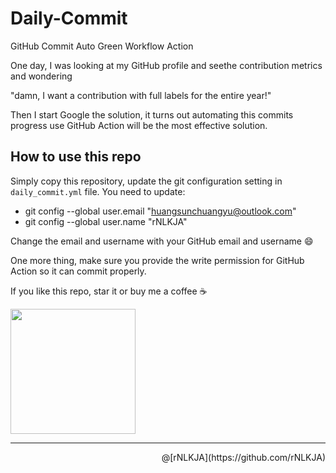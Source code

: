 # Daily-Commit
GitHub Commit Auto Green Workflow Action

One day, I was looking at my GitHub profile and seethe contribution metrics and wondering

"damn, I want a contribution with full labels for the entire year!"

Then I start Google the solution, it turns out automating this commits progress use GitHub Action will be the most effective solution.

## How to use this repo

Simply copy this repository, update the git configuration setting in `daily_commit.yml` file. You need to update:
-  git config --global user.email "huangsunchuangyu@outlook.com"
-  git config --global user.name "rNLKJA"

Change the email and username with your GitHub email and username 😄

One more thing, make sure you provide the write permission for GitHub Action so it can commit properly.


If you like this repo, star it or buy me a coffee ☕

<a href="https://www.buymeacoffee.com/rNLKJA"><img src="https://cdn.buymeacoffee.com/buttons/v2/default-yellow.png" width="200" /></a>

---

<p align=right>@[rNLKJA](https://github.com/rNLKJA)</p>
